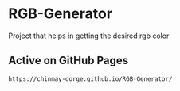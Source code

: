 # RGB-Generator

Project that helps in getting the desired rgb color

## Active on GitHub Pages
```
https://chinmay-dorge.github.io/RGB-Generator/
```
